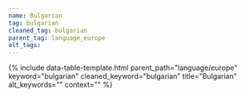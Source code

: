 ```yaml
---
name: Bulgarian
tag: bulgarian
cleaned_tag: bulgarian
parent_tag: language_europe
alt_tags: 
---
```


{% include data-table-template.html 
  parent_path="language/europe" 
  keyword="bulgarian" 
  cleaned_keyword="bulgarian" 
  title="Bulgarian"
  alt_keywords=""
  context=""
%}

